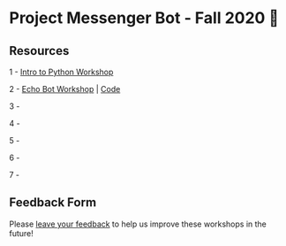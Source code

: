 # Project Messenger Bot - Fall 2020 🤖

## Resources
1 - [Intro to Python Workshop](https://hackmd.io/@cqvu/ByTYvZNOD)

2 - [Echo Bot Workshop](https://hackmd.io/@cqvu/messengerechobot) | [Code](https://glitch.com/edit/#!/chau-messenger-bot?path=server.py)

3 - 

4 -

5 -

6 - 

7 -

## Feedback Form
Please [leave your feedback](https://forms.gle/PxQTvGQn66wPVe4o8) to help us improve these workshops in the future!
